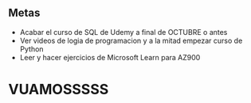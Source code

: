 ## Metas

- Acabar el curso de SQL de Udemy a final de OCTUBRE o antes
- Ver videos de logia de programacion y a la mitad empezar curso de Python
- Leer y hacer ejercicios de Microsoft Learn para AZ900


# VUAMOSSSSS
